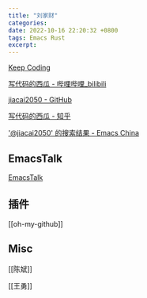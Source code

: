 ```yaml
---
title: "刘家财"
categories: 
date: 2022-10-16 22:20:32 +0800
tags: Emacs Rust
excerpt: 
---
```


[Keep Coding](https://liujiacai.net/)

[写代码的西瓜 - 哔哩哔哩_bilibili](https://space.bilibili.com/71501077)

[jiacai2050 - GitHub](https://github.com/jiacai2050)

[写代码的西瓜 - 知乎](https://www.zhihu.com/people/jiacai2050)

['@jiacai2050' 的搜索结果 - Emacs China](https://emacs-china.org/search?q=%40jiacai2050)

## EmacsTalk

[EmacsTalk](https://emacstalk.github.io/)

## 插件

[[oh-my-github]]

## Misc

[[陈斌]]

[[王勇]]



